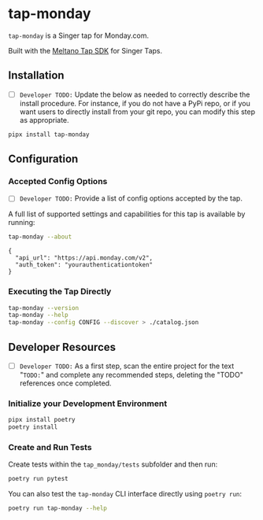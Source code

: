 # tap-monday

`tap-monday` is a Singer tap for Monday.com.

Built with the [Meltano Tap SDK](https://sdk.meltano.com) for Singer Taps.

## Installation

- [ ] `Developer TODO:` Update the below as needed to correctly describe the install procedure. For instance, if you do not have a PyPi repo, or if you want users to directly install from your git repo, you can modify this step as appropriate.

```bash
pipx install tap-monday
```

## Configuration

### Accepted Config Options

- [ ] `Developer TODO:` Provide a list of config options accepted by the tap.

A full list of supported settings and capabilities for this
tap is available by running:

```bash
tap-monday --about
```

```
{
  "api_url": "https://api.monday.com/v2",
  "auth_token": "yourauthenticationtoken"
}
```

### Executing the Tap Directly

```bash
tap-monday --version
tap-monday --help
tap-monday --config CONFIG --discover > ./catalog.json
```

## Developer Resources

- [ ] `Developer TODO:` As a first step, scan the entire project for the text "`TODO:`" and complete any recommended steps, deleting the "TODO" references once completed.

### Initialize your Development Environment

```bash
pipx install poetry
poetry install
```

### Create and Run Tests

Create tests within the `tap_monday/tests` subfolder and
  then run:

```bash
poetry run pytest
```

You can also test the `tap-monday` CLI interface directly using `poetry run`:

```bash
poetry run tap-monday --help
```

